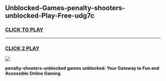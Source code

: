 
## Unblocked-Games-penalty-shooters-unblocked-Play-Free-udg7c
<h3>
<a href="https://premium76.site?title=penalty-shooters-unblocked&ref=19M">CLICK TO PLAY</a></h3>
<hr>

<h3>
<a href="https://premium76.site?title=penalty-shooters-unblocked&ref=19M">CLICK 2 PLAY</a>
  
</h3>

<a href="https://premium76.site?title=penalty-shooters-unblocked&ref=19M"><img src="https://clearcache.store/games.png"></a>


**penalty-shooters-unblocked games unblocked: Your Gateway to Fun and Accessible Online Gaming**
